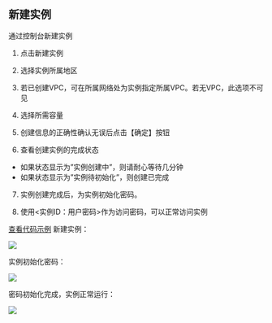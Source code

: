 ## 新建实例
通过控制台新建实例

1) 点击新建实例
 
2) 选择实例所属地区
  
3) 若已创建VPC，可在所属网络处为实例指定所属VPC。若无VPC，此选项不可见
  
4) 选择所需容量
 
5) 创建信息的正确性确认无误后点击【确定】按钮
  
6) 查看创建实例的完成状态
- 如果状态显示为”实例创建中”，则请耐心等待几分钟
- 如果状态显示为”实例待初始化”，则创建已完成

7) 实例创建完成后，为实例初始化密码。

8) 使用<实例ID：用户密码>作为访问密码，可以正常访问实例
 
  [查看代码示例](http://tce.fsphere.cn/wiki/%E4%BB%A3%E7%A0%81%E7%A4%BA%E4%BE%8B)
新建实例：
	
![](http://imgcache.tce.fsphere.cn/static/qzonestyle.gtimg.cn/qzone/vas/opensns/res/img/Resis-1.png)

实例初始化密码：
	
![](http://imgcache.tce.fsphere.cn/static/mccdn.qcloud.com/img569de0e096f15.png)

密码初始化完成，实例正常运行：
	
![](http://imgcache.tce.fsphere.cn/static/mccdn.qcloud.com/img569de0f790f16.png)